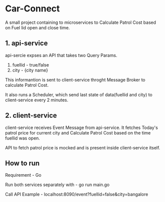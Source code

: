 # Car-Connect
A small project containing to microservices to Calculate Patrol Cost based on Fuel lid open and close time.

## 1. api-service
api-sercie expses an API that takes two Query Params.
 1. fuellid - true/false
 2. city - {city name}

This informantion is sent to client-service throght Message Broker to calculate Patrol Cost.

It also runs a Scheduler, which send last state of data(fuellid and city) to client-service every 2 minutes.

## 2. client-service
client-service receives Event Message from api-service.
It fetches Today's patrol price for current city and Calculate Patrol Cost based on the time fuellid was open.

API to fetch patrol price is mocked and is present inside client-service itself.

## How to run
Requirement - Go

Run both services separately with -
go run main.go

Call API
  Example - localhost:8090/event?fuellid=false&city=bangalore
